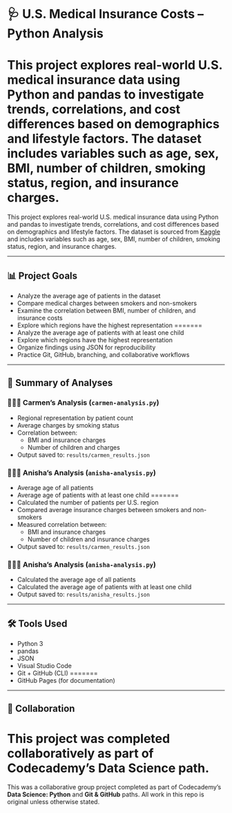 # 🩺 U.S. Medical Insurance Costs – Python Analysis

This project explores real-world U.S. medical insurance data using Python and pandas to investigate trends, correlations, and cost differences based on demographics and lifestyle factors. The dataset includes variables such as age, sex, BMI, number of children, smoking status, region, and insurance charges.
=======
This project explores real-world U.S. medical insurance data using Python and pandas to investigate trends, correlations, and cost differences based on demographics and lifestyle factors. The dataset is sourced from [Kaggle](https://www.kaggle.com/datasets/mirichoi0218/insurance) and includes variables such as age, sex, BMI, number of children, smoking status, region, and insurance charges.

---

## 📊 Project Goals

- Analyze the average age of patients in the dataset
- Compare medical charges between smokers and non-smokers
- Examine the correlation between BMI, number of children, and insurance costs
- Explore which regions have the highest representation
=======
- Analyze the average age of patients with at least one child
- Explore which regions have the highest representation
- Organize findings using JSON for reproducibility
- Practice Git, GitHub, branching, and collaborative workflows

---

## 🧠 Summary of Analyses

### 👩🏽‍💻 Carmen’s Analysis (`carmen-analysis.py`)
- Regional representation by patient count
- Average charges by smoking status
- Correlation between:
  - BMI and insurance charges
  - Number of children and charges  
- Output saved to: `results/carmen_results.json`

### 👩🏾‍🔬 Anisha’s Analysis (`anisha-analysis.py`)
- Average age of all patients
- Average age of patients with at least one child
=======
- Calculated the number of patients per U.S. region
- Compared average insurance charges between smokers and non-smokers
- Measured correlation between:
  - BMI and insurance charges
  - Number of children and insurance charges
- Output saved to: `results/carmen_results.json`

### 👩🏾‍🔬 Anisha’s Analysis (`anisha-analysis.py`)
- Calculated the average age of all patients
- Calculated the average age of patients with at least one child
- Output saved to: `results/anisha_results.json`

---

## 🛠️ Tools Used

- Python 3
- pandas
- JSON
- Visual Studio Code
- Git + GitHub (CLI)
=======
- GitHub Pages (for documentation)

---

## 🤝 Collaboration

This project was completed collaboratively as part of Codecademy’s Data Science path.
=======
This was a collaborative group project completed as part of Codecademy’s **Data Science: Python** and **Git & GitHub** paths. All work in this repo is original unless otherwise stated.
